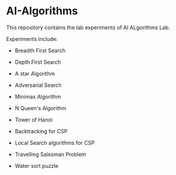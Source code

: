 # AI-Algorithms

This repository contains the lab experiments of AI ALgorithms Lab.

Experiments include:

* Breadth First Search

* Depth First Search

* A star Algorithm

* Adversarial Search

* Minimax Algorithm

* N Queen's Algorithm

* Tower of Hanoi

* Backtracking for CSP

* Local Search algorithms for CSP

* Travelling Salesman Problem

* Water sort puzzle
  
